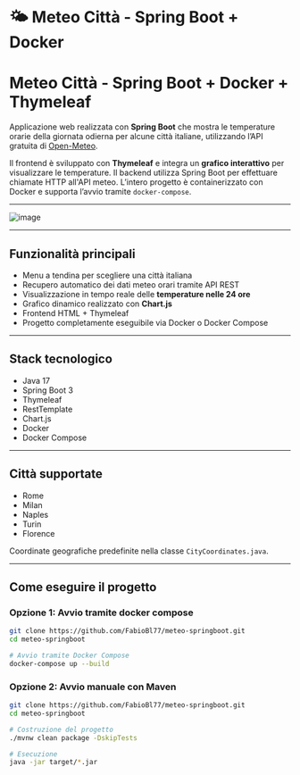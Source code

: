 # 🌤️ Meteo Città - Spring Boot + Docker

# Meteo Città - Spring Boot + Docker + Thymeleaf

Applicazione web realizzata con **Spring Boot** che mostra le temperature orarie della giornata odierna per alcune città italiane, utilizzando l’API gratuita di [Open-Meteo](https://open-meteo.com/).

Il frontend è sviluppato con **Thymeleaf** e integra un **grafico interattivo** per visualizzare le temperature. Il backend utilizza Spring Boot per effettuare chiamate HTTP all'API meteo. L’intero progetto è containerizzato con Docker e supporta l’avvio tramite `docker-compose`.

---

![image](https://github.com/user-attachments/assets/08d0006e-8960-43e4-bae7-dd090d488291)

---

## Funzionalità principali

- Menu a tendina per scegliere una città italiana
- Recupero automatico dei dati meteo orari tramite API REST
- Visualizzazione in tempo reale delle **temperature nelle 24 ore**
- Grafico dinamico realizzato con **Chart.js**
- Frontend HTML + Thymeleaf
- Progetto completamente eseguibile via Docker o Docker Compose

---

## Stack tecnologico

- Java 17
- Spring Boot 3
- Thymeleaf
- RestTemplate
- Chart.js
- Docker
- Docker Compose

---

## Città supportate

- Rome  
- Milan  
- Naples  
- Turin  
- Florence  

Coordinate geografiche predefinite nella classe `CityCoordinates.java`.

---

## Come eseguire il progetto

### Opzione 1: Avvio tramite docker compose

```bash
git clone https://github.com/FabioBl77/meteo-springboot.git
cd meteo-springboot

# Avvio tramite Docker Compose
docker-compose up --build
```


### Opzione 2: Avvio manuale con Maven

```bash
git clone https://github.com/FabioBl77/meteo-springboot.git
cd meteo-springboot

# Costruzione del progetto
./mvnw clean package -DskipTests

# Esecuzione
java -jar target/*.jar

```
